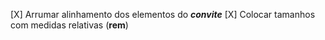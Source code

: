 [X] Arrumar alinhamento dos elementos do ***convite***
[X] Colocar tamanhos com medidas relativas (**rem**)